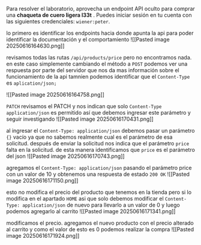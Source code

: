 Para resolver el laboratorio, aprovecha un endpoint API oculto para comprar una **chaqueta de cuero ligera l33t** . Puedes iniciar sesión en tu cuenta con las siguientes credenciales: `wiener:peter`.

lo primero es identificar los endpoints hacia donde apunta la api para poder identificar la documentación y el comportamiento
![[Pasted image 20250616164630.png]]

revisamos todas las rutas `/api/products/price` pero no encontramos nada. en este caso simplemente cambiando el método a `POST` podemos ver una respuesta por parte del servidor que nos da mas información sobre el funcionamiento de la api tamnien podemos identificar que el `Content-Type` es `aplication/json;` 

![[Pasted image 20250616164758.png]]

`PATCH`
revisamos el PATCH y nos indican que solo `Content-Type application/json` es permitido así que debemos ingresar este parámetro y seguir investigando
![[Pasted image 20250616170431.png]]

al ingresar el `Content-Type: application/json` debemos pasar un parámetro `{}` vacío ya que no sabemos realmente cual es el parámetro de esa solicitud. después de enviar la solicitud nos indica que el parámetro `price` falta en la solicitud. de esta manera identificamos que `price` es el parámetro del json
![[Pasted image 20250616170743.png]]

agregamos el `Content-Type: application/json` pasando el parámetro price con un valor de 10 y obtenemos una respuesta de estado `200 OK` 
![[Pasted image 20250616171150.png]]

esto no modifica el precio del producto que tenemos en la tienda pero si lo modifica en el apartado `HOME` asi que solo debemos modificar el `Content-Type: application/json` de nuevo para llevarlo a un valor de 0 y luego podemos agregarlo al carrito
![[Pasted image 20250616171341.png]]

modificamos el precio. agregamos el nuevo producto con el precio alterado al carrito y como el valor de esto es 0 podemos realizar la compra
![[Pasted image 20250616171924.png]]